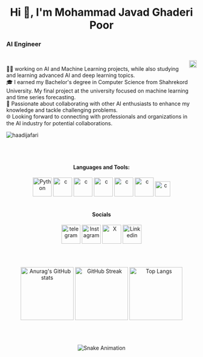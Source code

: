 
<h1 align="center">Hi 👋, I'm Mohammad Javad Ghaderi Poor <h3> AI Engineer </h3> </h1>
<br>
   
<img align="right"  height="20" src="https://i.giphy.com/PjJ1cLHqLEveXysGDB.webp">

🧑‍💻 working on AI and Machine Learning projects, while also studying and learning advanced AI and deep learning topics.<br>
🎓 I earned my Bachelor's degree in Computer Science from Shahrekord University. My final project at the university focused on machine learning and time series forecasting.<br>
🤝 Passionate about collaborating with other AI enthusiasts to enhance my knowledge and tackle challenging problems.<br>
🌐 Looking forward to connecting with professionals and organizations in the AI industry for potential collaborations.

<p align="left"> <img src="https://komarev.com/ghpvc/?username=mhmdghj&label=Profile%20views&color=0e75b6&style=flat" alt="haadijafari" /> </p>


<br><br>
<div align="center" >
<h4 align="center">Languages and Tools:</h4>
<a href="https://www.python.org" target="_blank" rel="noreferrer"> <img src="https://img.icons8.com/?size=100&id=13441&format=png&color=000000" alt="Python" height="50"/></a>
<a href="https://isocpp.org" target="_blank" rel="noreferrer"> <img src="https://img.icons8.com/?size=100&id=40669&format=png&color=000000" alt="c"  height="50"/></a>
<a href="https://www.java.com" target="_blank" rel="noreferrer"> <img src="https://img.icons8.com/?size=100&id=13679&format=png&color=000000" alt="c"  height="50"/></a>
<a href="https://www.tensorflow.org" target="_blank" rel="noreferrer"> <img src="https://img.icons8.com/?size=100&id=n3QRpDA7KZ7P&format=png&color=000000" alt="c"  height="50"/></a>
<a href="https://cloud.google.com" target="_blank" rel="noreferrer"> <img src="https://img.icons8.com/?size=100&id=WHRLQdbEXQ16&format=png&color=000000" alt="c"  height="50"/></a>
<a href="https://scikit-learn.org" target="_blank" rel="noreferrer"> <img src="https://seeklogo.com/images/S/scikit-learn-logo-8766D07E2E-seeklogo.com.png" alt="c"  height="50"/></a>
<a href="https://pandas.pydata.org" target="_blank" rel="noreferrer"> <img src="https://pypi-camo.freetls.fastly.net/f600bfcd25689c0d5d393d9189ae33d0ef4e6551/68747470733a2f2f636861726c6573667279652e6769746875622e696f2f696d672f70616e6e6461732d6c6f676f2e6a706567" alt="c"  height="40"/></a>
</div>

<br>
<div align="center">
<h4 align="center">Socials</h4>
<a href="https://twitter.com/" target="_blank"><img align="center" src='https://img.icons8.com/?size=100&id=63306&format=png&color=000000' alt="telegram"  height='50'/></a>
<a href="https://twitter.com/" target="_blank"><img align="center" src='https://img.icons8.com/?size=100&id=Xy10Jcu1L2Su&format=png&color=000000' alt='Instagram'  height='50'/></a>
<a href="https://twitter.com/" target="_blank"><img align="center" src='https://img.icons8.com/?size=100&id=ClbD5JTFM7FA&format=png&color=000000' alt='X' alt="telegram"  height='50'/></a>
<a href="https://twitter.com/" target="_blank"><img align="center" src='https://img.icons8.com/?size=100&id=13930&format=png&color=000000' alt='Linkedin' height='50'/></a>
</div>

<br><br>
<div align="center">
   <img src="https://github-readme-stats.vercel.app/api?username=mhmdjgh&theme=buefy&show_icons=true" height="140"  alt="Anurag's GitHub stats"/>
   <img src="https://streak-stats.demolab.com?user=mhmdjgh&theme=buefy&card_height=170" height="140" alt="GitHub Streak" />
   <img src="https://github-readme-stats.vercel.app/api/top-langs/?username=mhmdjgh&theme=buefy" height="140"  alt="Top Langs"  />
</div>

<br><br>
<div align="center">
   <img src="https://profile-readme-generator.com/assets/snake.svg" alt="Snake Animation" />
</div>

